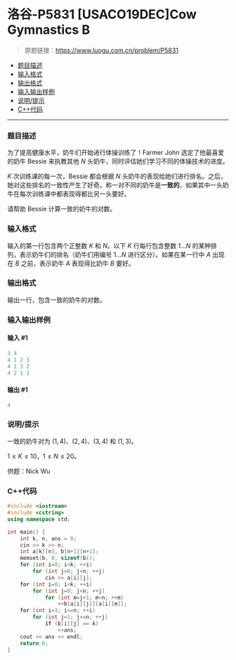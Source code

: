 # 洛谷-P5831 [USACO19DEC]Cow Gymnastics B

> 原题链接：https://www.luogu.com.cn/problem/P5831

- [题目描述](#题目描述)
- [输入格式](#输入格式)
- [输出格式](#输出格式)
- [输入输出样例](#输入输出样例)
- [说明/提示](#说明/提示)
- [C++代码](#C++代码)

---

### <a name="题目描述">题目描述</a>

为了提高健康水平，奶牛们开始进行体操训练了！Farmer John 选定了他最喜爱的奶牛 Bessie 来执教其他 $N$ 头奶牛，同时评估她们学习不同的体操技术的进度。

$K$ 次训练课的每一次，Bessie 都会根据 $N$ 头奶牛的表现给她们进行排名。之后，她对这些排名的一致性产生了好奇。称一对不同的奶牛是**一致的**，如果其中一头奶牛在每次训练课中都表现得都比另一头要好。

请帮助 Bessie 计算一致的奶牛的对数。

### <a name="输入格式">输入格式</a>

输入的第一行包含两个正整数 $K$ 和 $N$。以下 $K$ 行每行包含整数 $1 \ldots N$ 的某种排列，表示奶牛们的排名（奶牛们用编号 $1 \ldots N$ 进行区分）。如果在某一行中 $A$ 出现在 $B$ 之前，表示奶牛 $A$ 表现得比奶牛 $B$ 要好。

### <a name="输出格式">输出格式</a>

输出一行，包含一致的奶牛的对数。

### <a name="输入输出样例">输入输出样例</a>

#### 输入 #1

```c++
3 4
4 1 2 3
4 1 3 2
4 2 1 3
```

#### 输出 #1

```c++
4
```

### <a name="说明/提示">说明/提示</a>

一致的奶牛对为 $(1,4)$、$(2,4)$、$(3,4)$ 和 $(1,3)$。

$1 \leq K \leq 10$，$1 \leq N \leq 20$。

供题：Nick Wu

### <a name="C++代码">C++代码</a>

```c++
#include <iostream>
#include <cstring>
using namespace std;

int main() {
    int k, n, ans = 0;
    cin >> k >> n;
    int a[k][n], b[n+1][n+1];
    memset(b, 0, sizeof(b));
    for (int i=0; i<k; ++i)
        for (int j=0; j<n; ++j)
            cin >> a[i][j];
    for (int i=0; i<k; ++i)
        for (int j=0; j<n; ++j)
            for (int m=j+1; m<n; ++m)
                ++b[a[i][j]][a[i][m]];
    for (int i=1; i<=n; ++i)
        for (int j=1; j<=n; ++j)
            if (b[i][j] == k)
                ++ans;
    cout << ans << endl;
    return 0;
}
```